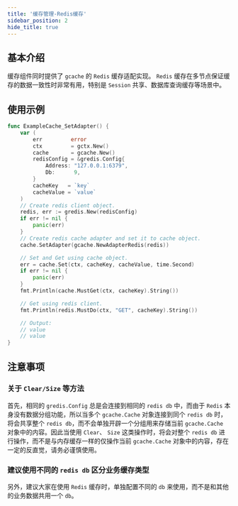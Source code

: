 ```yaml
---
title: '缓存管理-Redis缓存'
sidebar_position: 2
hide_title: true
---
```


## 基本介绍

缓存组件同时提供了 `gcache` 的 `Redis` 缓存适配实现。 `Redis` 缓存在多节点保证缓存的数据一致性时非常有用，特别是 `Session` 共享、数据库查询缓存等场景中。

## 使用示例

```go
func ExampleCache_SetAdapter() {
	var (
		err         error
		ctx         = gctx.New()
		cache       = gcache.New()
		redisConfig = &gredis.Config{
			Address: "127.0.0.1:6379",
			Db:      9,
		}
		cacheKey   = `key`
		cacheValue = `value`
	)
	// Create redis client object.
	redis, err := gredis.New(redisConfig)
	if err != nil {
		panic(err)
	}
	// Create redis cache adapter and set it to cache object.
	cache.SetAdapter(gcache.NewAdapterRedis(redis))

	// Set and Get using cache object.
	err = cache.Set(ctx, cacheKey, cacheValue, time.Second)
	if err != nil {
		panic(err)
	}
	fmt.Println(cache.MustGet(ctx, cacheKey).String())

	// Get using redis client.
	fmt.Println(redis.MustDo(ctx, "GET", cacheKey).String())

	// Output:
	// value
	// value
}
```

## 注意事项

### 关于 `Clear/Size` 等方法

首先，相同的 `gredis.Config` 总是会连接到相同的 `redis db` 中，而由于 `Redis` 本身没有数据分组功能，所以当多个 `gcache.Cache` 对象连接到同个 `redis db` 时，将会共享整个 `redis db`，而不会单独开辟一个分组用来存储当前 `gcache.Cache` 对象中的内容。因此当使用 `Clear`、 `Size` 这类操作时，将会对整个 `redis db` 进行操作，而不是与内存缓存一样的仅操作当前 `gcache.Cache` 对象中的内容，存在一定的反直觉，请务必谨慎使用。

### 建议使用不同的 `redis db` 区分业务缓存类型

另外，建议大家在使用 `Redis` 缓存时，单独配置不同的 `db` 来使用，而不是和其他的业务数据共用一个 `db`。